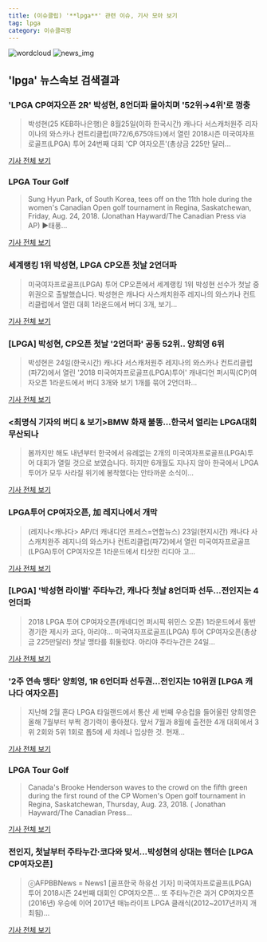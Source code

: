 ```yaml
---
title: (이슈클립) '**lpga**' 관련 이슈, 기사 모아 보기
tag: lpga
category: 이슈클리핑
---
```

![wordcloud](https://s3.ap-northeast-2.amazonaws.com/lyrics101-wordcloud/2018-08-25-1535152262.png)
![news_img](https://user-images.githubusercontent.com/42597476/44507050-1206f400-a6e4-11e8-8d98-7ffbfebb353f.png)
## **'**lpga**'** 뉴스속보 검색결과
### 'LPGA CP여자오픈 2R' 박성현, 8언더파 몰아치며 '52위→4위'로 껑충

>박성현(25 KEB하나은행)은 8월25일(이하 한국시간) 캐나다 서스캐처원주 리자이나의 와스카나 컨트리클럽(파72/6,675야드)에서 열린 2018시즌 미국여자프로골프(LPGA) 투어 24번째 대회 'CP 여자오픈'(총상금 225만 달러...

<a href="http://news20.busan.com/controller/newsController.jsp?newsId=20180825000010" target="_blank">기사 전체 보기</a>

### LPGA Tour Golf

>Sung Hyun Park, of South Korea, tees off on the 11th hole during the women's Canadian Open golf tournament in Regina, Saskatchewan, Friday, Aug. 24, 2018. (Jonathan Hayward/The Canadian Press via AP) ▶태풍...

<a href="https://news.naver.com/main/read.nhn?mode=LSD&mid=sec&sid1=104&oid=077&aid=0004241080" target="_blank">기사 전체 보기</a>

### 세계랭킹 1위 박성현, LPGA CP오픈 첫날 2언더파

>미국여자프로골프(LPGA) 투어 CP오픈에서 세계랭킹 1위 박성현 선수가 첫날 중위권으로 출발했습니다. 박성현은 캐나다 사스캐치완주 레지나의 와스카나 컨트리클럽에서 열린 대회 1라운드에서 버디 3개, 보기...

<a href="https://news.sbs.co.kr/news/endPage.do?news_id=N1004904206&plink=ORI&cooper=NAVER" target="_blank">기사 전체 보기</a>

### [LPGA] 박성현, CP오픈 첫날 '2언더파' 공동 52위.. 양희영 6위

>박성현은 24일(한국시간) 캐나다 서스캐처원주 레지나의 와스카나 컨트리클럽(파72)에서 열린 '2018 미국여자프로골프(LPGA)투어' 캐내디언 퍼시픽(CP)여자오픈 1라운드에서 버디 3개와 보기 1개를 묶어 2언더파...

<a href="http://star.mt.co.kr/stview.php?no=2018082411475903154" target="_blank">기사 전체 보기</a>

### <최명식 기자의 버디 & 보기>BMW 화재 불똥…한국서 열리는 LPGA대회 무산되나

>봄까지만 해도 내년부터 한국에서 유례없는 2개의 미국여자프로골프(LPGA)투어 대회가 열릴 것으로 보였습니다. 하지만 6개월도 지나지 않아 한국에서 LPGA투어가 모두 사라질 위기에 봉착했다는 안타까운 소식이...

<a href="http://www.munhwa.com/news/view.html?no=2018082401033739174001" target="_blank">기사 전체 보기</a>

### LPGA투어 CP여자오픈, 加 레지나에서 개막

>(레지나<캐나다> AP/더 캐내디언 프레스=연합뉴스) 23일(현지시간) 캐나다 사스캐치완주 레지나의 와스카나 컨트리클럽(파72)에서 열린 미국여자프로골프(LPGA)투어 CP여자오픈 1라운드에서 티샷한 리디아 고...

<a href="http://app.yonhapnews.co.kr/YNA/Basic/SNS/r.aspx?c=PYH20180824145300340&did=1196m" target="_blank">기사 전체 보기</a>

### [LPGA] '박성현 라이벌' 주타누간, 캐나다 첫날 8언더파 선두…전인지는 4언더파

>2018 LPGA 투어 CP여자오픈(캐네디언 퍼시픽 위민스 오픈) 1라운드에서 동반 경기한 제시카 코다, 아리야... 미국여자프로골프(LPGA) 투어 CP여자오픈(총상금 225만달러) 첫날 맹타를 휘둘렀다. 아리야 주타누간은 24일...

<a href="http://golfhankook.hankooki.com/01_news/NewsView.php?category=2&gsno=10224574" target="_blank">기사 전체 보기</a>

### '2주 연속 맹타' 양희영, 1R 6언더파 선두권…전인지는 10위권 [LPGA 캐나다 여자오픈]

>지난해 2월 혼다 LPGA 타일랜드에서 통산 세 번째 우승컵을 들어올린 양희영은 올해 7월부터 부쩍 경기력이 좋아졌다. 앞서 7월과 8월에 출전한 4개 대회에서 3위 2회와 5위 1회로 톱5에 세 차례나 입상한 것. 현재...

<a href="http://golfhankook.hankooki.com/01_news/NewsView.php?category=2&gsno=10224577" target="_blank">기사 전체 보기</a>

### LPGA Tour Golf

>Canada's Brooke Henderson waves to the crowd on the fifth green during the first round of the CP Women's Open golf tournament in Regina, Saskatchewan, Thursday, Aug. 23, 2018. ( Jonathan Hayward/The Canadian Press...

<a href="https://news.naver.com/main/read.nhn?mode=LSD&mid=sec&sid1=104&oid=077&aid=0004240622" target="_blank">기사 전체 보기</a>

### 전인지, 첫날부터 주타누간·코다와 맞서…박성현의 상대는 헨더슨 [LPGA CP여자오픈]

>ⓒAFPBBNews = News1 [골프한국 하유선 기자] 미국여자프로골프(LPGA) 투어 2018시즌 24번째 대회인 CP여자오픈... 또 주타누간은 과거 CP여자오픈(2016년) 우승에 이어 2017년 매뉴라이프 LPGA 클래식(2012~2017년까지 개최됨)...

<a href="http://golfhankook.hankooki.com/01_news/NewsView.php?category=2&gsno=10224565" target="_blank">기사 전체 보기</a>


